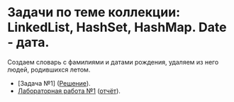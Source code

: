 # Задачи по теме коллекции: LinkedList, HashSet, HashMap. Date - дата.

Создаем словарь с фамилиями и датами рождения, удаляем из него людей, родившихся летом.
* [Задача №1] ([Решение](./summer_holidays.java)).
* [Лабораторная работа №1](./lab1) ([отчёт](lab1/eda_visualization.pdf)).
